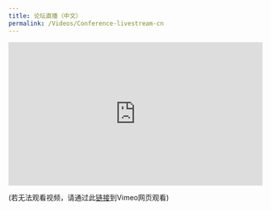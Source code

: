 ```yaml
---
title: 论坛直播（中文）
permalink: /Videos/Conference-livestream-cn
---
```


<div style="padding:56.25% 0 0 0;position:relative;"><iframe src="https://player.vimeo.com/video/694469009?h=d8bca89a72&title=0&byline=0&portrait=0" style="position:absolute;top:0;left:0;width:100%;height:100%;" frameborder="0" allow="autoplay; fullscreen; picture-in-picture" allowfullscreen></iframe></div><script src="https://player.vimeo.com/api/player.js"></script>

(若无法观看视频，请通过此<a href="https://vimeo.com/event/1989823/" target="_blank">链接</a>到Vimeo网页观看)